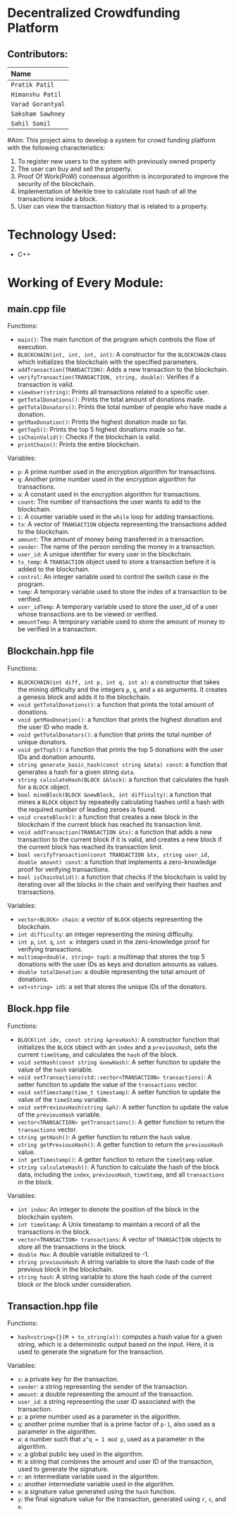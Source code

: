 # Decentralized Crowdfunding Platform

## Contributors:
| Name |
| :-------- |
| `Pratik Patil` |
| `Himanshu Patil` |
| `Varad Gorantyal` |
| `Saksham Sawhney` |
| `Sahil Somil` |

#Aim:
This project aims to develop a system for crowd funding platform with the following characteristics:
1. To register new users to the system with previously owned property
2. The user can buy and sell the property.
3. Proof Of Work(PoW) consensus algorithm is incorporated to improve the security of the blockchain.
4. Implementation of Merkle tree to calculate root hash of all the transactions inside a block.
5. User can view the transaction history that is related to a property.

# Technology Used: 
- C++

# Working of Every Module:

## main.cpp file
Functions:
- `main()`: The main function of the program which controls the flow of execution.
- `BLOCKCHAIN(int, int, int, int)`: A constructor for the `BLOCKCHAIN` class which initializes the blockchain with the specified parameters.
- `addTransaction(TRANSACTION)`: Adds a new transaction to the blockchain.
- `verifyTransaction(TRANSACTION, string, double)`: Verifies if a transaction is valid.
- `viewUser(string)`: Prints all transactions related to a specific user.
- `getTotalDonations()`: Prints the total amount of donations made.
- `getTotalDonators()`: Prints the total number of people who have made a donation.
- `getMaxDonation()`: Prints the highest donation made so far.
- `getTop5()`: Prints the top 5 highest donations made so far.
- `isChainValid()`: Checks if the blockchain is valid.
- `printChain()`: Prints the entire blockchain.

Variables:
- `p`: A prime number used in the encryption algorithm for transactions.
- `q`: Another prime number used in the encryption algorithm for transactions.
- `a`: A constant used in the encryption algorithm for transactions.
- `count`: The number of transactions the user wants to add to the blockchain.
- `i`: A counter variable used in the `while` loop for adding transactions.
- `tx`: A vector of `TRANSACTION` objects representing the transactions added to the blockchain.
- `amount`: The amount of money being transferred in a transaction.
- `sender`: The name of the person sending the money in a transaction.
- `user_id`: A unique identifier for every user in the blockchain.
- `tx_temp`: A `TRANSACTION` object used to store a transaction before it is added to the blockchain.
- `control`: An integer variable used to control the switch case in the program.
- `temp`: A temporary variable used to store the index of a transaction to be verified.
- `user_idTemp`: A temporary variable used to store the user_id of a user whose transactions are to be viewed or verified.
- `amountTemp`: A temporary variable used to store the amount of money to be verified in a transaction.

## Blockchain.hpp file
Functions:
- `BLOCKCHAIN(int diff, int p, int q, int a)`: a constructor that takes the mining difficulty and the integers `p`, `q`, and `a` as arguments. It creates a genesis    block and adds it to the blockchain.
- `void getTotalDonations()`: a function that prints the total amount of donations.
- `void getMaxDonation()`: a function that prints the highest donation and the user ID who made it.
- `void getTotalDonators()`: a function that prints the total number of unique donators.
- `void getTop5()`: a function that prints the top 5 donations with the user IDs and donation amounts.
- `string generate_basic_hash(const string &data) const`: a function that generates a hash for a given string `data`.
- `string calculateHash(BLOCK &block)`: a function that calculates the hash for a `BLOCK` object.
- `bool mineBlock(BLOCK &newBlock, int difficulty)`: a function that mines a `BLOCK` object by repeatedly calculating hashes until a hash with the required number of leading zeroes is found.
- `void createBlock()`: a function that creates a new block in the blockchain if the current block has reached its transaction limit.
- `void addTransaction(TRANSACTION &tx)`: a function that adds a new transaction to the current block if it is valid, and creates a new block if the current block has reached its transaction limit.
- `bool verifyTransaction(const TRANSACTION &tx, string user_id, double amount) const`: a function that implements a zero-knowledge proof for verifying transactions.
- `bool isChainValid()`: a function that checks if the blockchain is valid by iterating over all the blocks in the chain and verifying their hashes and transactions.

Variables:
- `vector<BLOCK> chain`: a vector of `BLOCK` objects representing the blockchain.
- `int difficulty`: an integer representing the mining difficulty.
- `int p`, `int q`, `int a`: integers used in the zero-knowledge proof for verifying transactions.
- `multimap<double, string> top5`: a multimap that stores the top 5 donations with the user IDs as keys and donation amounts as values.
- `double totalDonation`: a double representing the total amount of donations.
- `set<string> idS`: a set that stores the unique IDs of the donators.

## Block.hpp file
Functions:
- `BLOCK(int idx, const string &prevHash)`: A constructor function that initializes the `BLOCK` object with an `index` and a `previousHash`, sets the current `timeStamp`, and calculates the `hash` of the block.
- `void setHash(const string &newHash)`: A setter function to update the value of the `hash` variable.
- `void setTransactions(std::vector<TRANSACTION> transactions)`: A setter function to update the value of the `transactions` vector.
- `void setTimestamp(time_t timestamp)`: A setter function to update the value of the `timeStamp` variable.
- `void setPreviousHash(string &ph)`: A setter function to update the value of the `previousHash` variable.
- `vector<TRANSACTION> getTransactions()`: A getter function to return the `transactions` vector.
- `string getHash()`: A getter function to return the `hash` value.
- `string getPreviousHash()`: A getter function to return the `previousHash` value.
- `int getTimestamp()`: A getter function to return the `timeStamp` value.
- `string calculateHash()`: A function to calculate the hash of the block data, including the `index`, `previousHash`, `timeStamp`, and all `transactions` in the block.

Variables:
- `int index`: An integer to denote the position of the block in the blockchain system.
- `int timeStamp`: A Unix timestamp to maintain a record of all the transactions in the block.
- `vector<TRANSACTION> transactions`: A vector of `TRANSACTION` objects to store all the transactions in the block.
- `double Max`: A double variable initialized to -1.
- `string previousHash`: A string variable to store the hash code of the previous block in the blockchain.
- `string hash`: A string variable to store the hash code of the current block or the block under consideration.

## Transaction.hpp file
Functions:
- `hash<string>{}(M + to_string(x))`: computes a hash value for a given string, which is a deterministic output based on the input. Here, it is used to generate the signature for the transaction.

Variables:
- `s`: a private key for the transaction.
- `sender`: a string representing the sender of the transaction.
- `amount`: a double representing the amount of the transaction.
- `user_id`: a string representing the user ID associated with the transaction.
- `p`: a prime number used as a parameter in the algorithm.
- `q`: another prime number that is a prime factor of `p-1`, also used as a parameter in the algorithm.
- `a`: a number such that `a^q = 1 mod p`, used as a parameter in the algorithm.
- `v`: a global public key used in the algorithm.
- `M`: a string that combines the amount and user ID of the transaction, used to generate the signature.
- `r`: an intermediate variable used in the algorithm.
- `x`: another intermediate variable used in the algorithm.
- `e`: a signature value generated using the `hash` function.
- `y`: the final signature value for the transaction, generated using `r`, `s`, and `e`.
